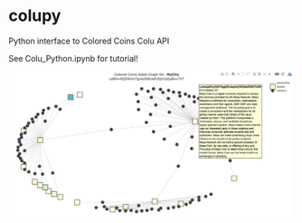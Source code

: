 # colupy
Python interface to Colored Coins Colu API

See Colu_Python.ipynb for tutorial!

![alt text](https://raw.githubusercontent.com/asher-pembroke/colupy/master/screen_shot.jpeg)

